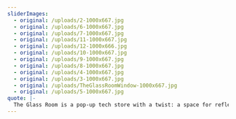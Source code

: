 ```yaml
---
sliderImages:
  - original: /uploads/2-1000x667.jpg
  - original: /uploads/6-1000x667.jpg
  - original: /uploads/7-1000x667.jpg
  - original: /uploads/11-1000x667.jpg
  - original: /uploads/12-1000x666.jpg
  - original: /uploads/10-1000x667.jpg
  - original: /uploads/9-1000x667.jpg
  - original: /uploads/8-1000x667.jpg
  - original: /uploads/4-1000x667.jpg
  - original: /uploads/3-1000x667.jpg
  - original: /uploads/TheGlassRoomWindow-1000x667.jpg
  - original: /uploads/5-1000x667.jpg
quote: |-
  The Glass Room is a pop-up tech store with a twist: a space for reflection, experimentation and play that takes a critical look at how our personal data is shaping society, as well as our selves.
---
```

